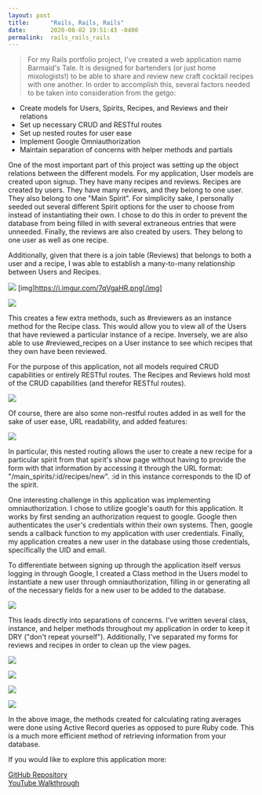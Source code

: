 ```yaml
---
layout: post
title:      "Rails, Rails, Rails"
date:       2020-08-02 19:51:43 -0400
permalink:  rails_rails_rails
---
```


> 
> For my Rails portfolio project, I've created a web application name Barmaid's Tale. It is designed for bartenders (or just home mixologists!) to be able to share and review new craft cocktail recipes with one another. In order to accomplish this, several factors needed to be taken into consideration from the getgo:

* Create models for Users, Spirits, Recipes, and Reviews and their relations
* Set up necessary CRUD and RESTful routes 
* Set up nested routes for user ease
* Implement Google Omniauthorization
* Maintain separation of concerns with helper methods and partials


One of the most important part of this project was setting up the object relations between the different models. For my application, User models are created upon signup. They have many recipes and reviews. Recipes are created by users. They have many reviews, and they belong to one user. They also belong to one "Main Spirit". For simplicity sake, I personally seeded out several different Spirit options for the user to choose from instead of instantiating their own. I chose to do this in order to prevent the database from being filled in with several extraneous entries that were unneeded. Finally, the reviews are also created by users. They belong to one user as well as one recipe.

Additionally, given that there is a join table (Reviews) that belongs to both a user and a recipe, I was able to establish a many-to-many relationship between Users and Recipes.

![](http://imgur.com/ugeSb6u)
[img]https://i.imgur.com/7qVgaHR.png[/img]

![](https://imgur.com/ugeSb6u)

This creates a few extra methods, such as #reviewers as an instance method for the Recipe class. This would allow you to view all of the Users that have reviewed a particular instance of a recipe. Inversely, we are also able to use #reviewed_recipes on a User instance to see which recipes that they own have been reviewed.

For the purpose of this application, not all models required CRUD capabilities or entirely RESTful routes. The Recipes and Reviews hold most of the CRUD capabilities (and therefor RESTful routes).

![](https://imgur.com/TstzKP5)

Of course, there are also some non-restful routes added in as well for the sake of user ease, URL readability, and added features: 

![](https://imgur.com/vu04GGH)

In particular, this nested routing allows the user to create a new recipe for a particular spirit from that spirit's show page without having to provide the form with that information by accessing it through the URL format: "/main_spirits/:id/recipes/new". :id in this instance corresponds to the ID of the spirit.

One interesting challenge in this application was implementing omniauthorization. I chose to utilize google's oauth for this application. It works by first sending an authorization request to google. Google then authenticates the user's credentials within their own systems. Then, google sends a callback function to my application with user credentials. Finally, my application creates a new user in the database using those credentials, specifically the UID and email.

To differentiate between signing up through the application itself versus logging in through Google, I created a Class method in the Users model to instantiate a new user through omniauthorization, filling in or generating all of the necessary fields for a new user to be added to the database.

![](https://imgur.com/vhLqFRp)

This leads directly into separations of concerns. I've written several class, instance, and helper methods throughout my application in order to keep it DRY ("don't repeat yourself"). Additionally, I've separated my forms for reviews and recipes in order to clean up the view pages.

![](https://imgur.com/xl9f2zo)

![](https://imgur.com/ZZQQo0E)

![](https://imgur.com/RSCX89l)

![](https://imgur.com/o3ANhE0)

In the above image, the methods created for calculating rating averages were done using Active Record queries as opposed to pure Ruby code. This is a much more efficient method of retrieving information from your database. 

If you would like to explore this application more:

[GitHub Repository](https://github.com/kamrinkennedy/barmaids_tale)
<br>
[YouTube Walkthrough](https://youtu.be/MP5TiLMxrxg)




